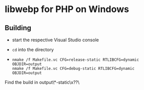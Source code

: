 # libwebp for PHP on Windows

## Building

* start the respective Visual Studio console

* `cd` into the directory

* `nmake /f Makefile.vc CFG=release-static RTLIBCFG=dynamic OBJDIR=output`  
  `nmake /f Makefile.vc CFG=debug-static RTLIBCFG=dynamic OBJDIR=output`

Find the build in output\\\*-static\x??\
